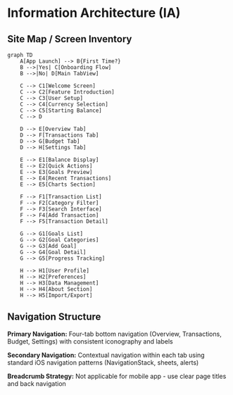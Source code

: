 # Information Architecture (IA)

## Site Map / Screen Inventory

```mermaid
graph TD
    A[App Launch] --> B{First Time?}
    B -->|Yes| C[Onboarding Flow]
    B -->|No| D[Main TabView]
    
    C --> C1[Welcome Screen]
    C --> C2[Feature Introduction]
    C --> C3[User Setup]
    C --> C4[Currency Selection]
    C --> C5[Starting Balance]
    C --> D
    
    D --> E[Overview Tab]
    D --> F[Transactions Tab]
    D --> G[Budget Tab]
    D --> H[Settings Tab]
    
    E --> E1[Balance Display]
    E --> E2[Quick Actions]
    E --> E3[Goals Preview]
    E --> E4[Recent Transactions]
    E --> E5[Charts Section]
    
    F --> F1[Transaction List]
    F --> F2[Category Filter]
    F --> F3[Search Interface]
    F --> F4[Add Transaction]
    F --> F5[Transaction Detail]
    
    G --> G1[Goals List]
    G --> G2[Goal Categories]
    G --> G3[Add Goal]
    G --> G4[Goal Detail]
    G --> G5[Progress Tracking]
    
    H --> H1[User Profile]
    H --> H2[Preferences]
    H --> H3[Data Management]
    H --> H4[About Section]
    H --> H5[Import/Export]
```

## Navigation Structure

**Primary Navigation:** Four-tab bottom navigation (Overview, Transactions, Budget, Settings) with consistent iconography and labels

**Secondary Navigation:** Contextual navigation within each tab using standard iOS navigation patterns (NavigationStack, sheets, alerts)

**Breadcrumb Strategy:** Not applicable for mobile app - use clear page titles and back navigation
